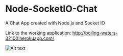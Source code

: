 # Node-SocketIO-Chat
A Chat App created with Node.js and Socket IO

Link to the working application: http://boiling-waters-32100.herokuapp.com/

![Alt text](../screenshots/1.png?raw=true)
